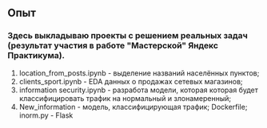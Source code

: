 ## Опыт
### Здесь выкладываю проекты с решением реальных задач (результат участия в работе "Мастерской" Яндекс Практикума).

1. location_from_posts.ipynb - выделение названий населённых пунктов;
2. clients_sport.ipynb - EDA данных о продажах сетевых магазинов;
3. information security.ipynb - разработа модели, которая которая будет классифицировать трафик на нормальный и злонамеренный;
4. New_information - модель, классифицирующая трафик; Dockerfile; inorm.py - Flask

